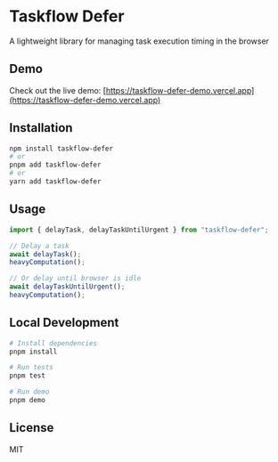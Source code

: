 # Taskflow Defer

A lightweight library for managing task execution timing in the browser

## Demo

Check out the live demo: [https://taskflow-defer-demo.vercel.app](https://taskflow-defer-demo.vercel.app)

## Installation

```bash
npm install taskflow-defer
# or
pnpm add taskflow-defer
# or
yarn add taskflow-defer
```

## Usage

```typescript
import { delayTask, delayTaskUntilUrgent } from "taskflow-defer";

// Delay a task
await delayTask();
heavyComputation();

// Or delay until browser is idle
await delayTaskUntilUrgent();
heavyComputation();
```

## Local Development

```bash
# Install dependencies
pnpm install

# Run tests
pnpm test

# Run demo
pnpm demo
```

## License

MIT
